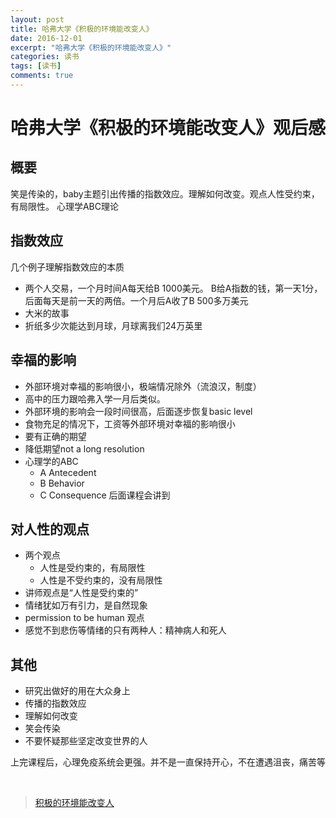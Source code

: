 ```yaml
---
layout: post
title: 哈弗大学《积极的环境能改变人》
date: 2016-12-01
excerpt: "哈弗大学《积极的环境能改变人》"
categories: 读书
tags: [读书]
comments: true
---
```


# 哈弗大学《积极的环境能改变人》观后感

## 概要

笑是传染的，baby主题引出传播的指数效应。理解如何改变。观点人性受约束，有局限性。 心理学ABC理论

## 指数效应

几个例子理解指数效应的本质

- 两个人交易，一个月时间A每天给B 1000美元。 B给A指数的钱，第一天1分，后面每天是前一天的两倍。一个月后A收了B 500多万美元
- 大米的故事
- 折纸多少次能达到月球，月球离我们24万英里


## 幸福的影响

- 外部环境对幸福的影响很小，极端情况除外（流浪汉，制度）
- 高中的压力跟哈弗入学一月后类似。
- 外部环境的影响会一段时间很高，后面逐步恢复basic level
- 食物充足的情况下，工资等外部环境对幸福的影响很小
- 要有正确的期望
- 降低期望not a long resolution
- 心理学的ABC
    - A Antecedent
    - B Behavior
    - C Consequence 后面课程会讲到

## 对人性的观点

- 两个观点
    - 人性是受约束的，有局限性
    - 人性是不受约束的，没有局限性
- 讲师观点是“人性是受约束的”
- 情绪犹如万有引力，是自然现象
- permission to be human 观点
- 感觉不到悲伤等情绪的只有两种人：精神病人和死人

## 其他

- 研究出做好的用在大众身上
- 传播的指数效应
- 理解如何改变
- 笑会传染
- 不要怀疑那些坚定改变世界的人

上完课程后，心理免疫系统会更强。并不是一直保持开心，不在遭遇沮丧，痛苦等




<br>

> [积极的环境能改变人](http://open.163.com/movie/2006/1/3/T/M6HV755O6_M6HV8QB3T.html)

